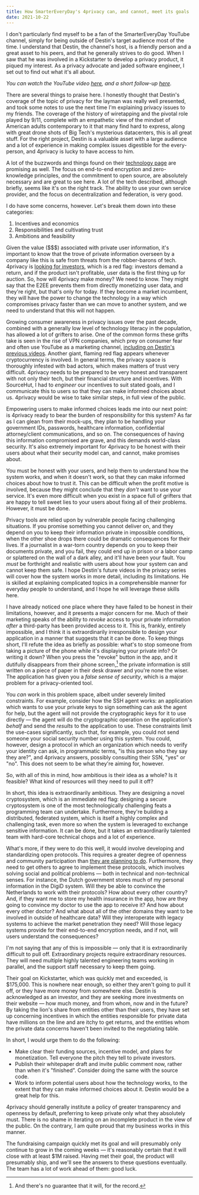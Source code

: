 ```yaml
---
title: How SmarterEveryDay's 4privacy can, and cannot, meet its goals
date: 2021-10-22
---
```


I don't particularly find myself to be a fan of the SmarterEveryDay YouTube
channel, simply for being outside of Destin's target audience most of the time.
I understand that Destin, the channel's host, is a friendly person and a great
asset to his peers, and that he generally strives to do good. When I saw that he
was involved in a Kickstarter to develop a privacy product, it piqued my
interest. As a privacy advocate and jaded software engineer, I set out to find
out what it's all about.

*You can watch the YouTube video [here][0], and a short follow-up [here][1].*

[0]: https://www.youtube.com/watch?v=KMtrY6lbjcY
[1]: https://www.youtube.com/watch?v=Hy6STq337qo

There are several things to praise here. I honestly thought that Destin's
coverage of the topic of privacy for the layman was really well presented, and
took some notes to use the next time I'm explaining privacy issues to my
friends. The coverage of the history of wiretapping and the pivotal role played
by 9/11, complete with an empathetic view of the mindset of American adults
contemporary to it that many find hard to express, along with great drone shots
of Big Tech's mysterious datacenters, this is all great stuff. For the right
project, Destin is a valuable asset with a large audience and a lot of
experience in making complex issues digestible for the every-person, and
4privacy is lucky to have access to him.

A lot of the buzzwords and things found on their [technology page][2] are
promising as well. The focus on end-to-end encryption and zero-knowledge
principles, *and* the commitment to open source, are absolutely necessary and
are great to see here. A lot of the tech described, although briefly, seems like
it's on the right track. The ability to use your own service provider, and the
focus on decentralization and federation, is very good.

[2]: https://4privacy.com/our-technology/

I do have some concerns, however. Let's break them down into these categories:

1. Incentives and economics
2. Responsibilities and cultivating trust
3. Ambitions and feasibility

Given the value ($$$) associated with private user information, it's important
to know that the trove of private information overseen by a company like this is
safe from threats from the robber-barons of tech. 4privacy is [looking for
investors][3], which is a red flag: investors demand a return, and if the
product isn't profitable, user data is the first thing up for auction. So, how
will 4privacy make money? We need to know. They might say that the E2EE prevents
them from directly monetizing user data, and they're right, but that's only for
today. If they become a market incumbent, they will have the power to change the
technology in a way which compromises privacy faster than we can move to another
system, and we need to understand that this will not happen.

[3]: https://4privacy.com/contact-us/

Growing consumer awareness in privacy issues over the past decade, combined with
a generally low level of technology literacy in the population, has allowed a
lot of grifters to arise. One of the common forms these grifts take is seen in
the rise of VPN companies, which prey on consumer fear and often use YouTube as
a marketing channel, [including on Destin's previous videos][4]. Another giant,
flaming red flag appears whenever cryptocurrency is involved. In general terms,
the privacy space is thoroughly infested with bad actors, which makes matters of
trust very difficult. 4privacy needs to be prepared to be very honest and
transparent with not only their tech, but their financial structure and
incentives. With SourceHut, I had to *engineer* our incentives to suit stated
goals, and I communicate this to users so that they can make informed choices
about us. 4privacy would be wise to take similar steps, in full view of the
public.

[4]: https://www.youtube.com/watch?v=OdPoVi_h0r0

Empowering users to make informed choices leads me into our next point: is
4privacy ready to bear the burden of responsibility for this system? As far as I
can glean from their mock-ups, they plan to be handling your government IDs,
passwords, healthcare information, confidential attorney/client communications,
and so on.  The consequences of having this information compromised are grave,
and this demands world-class security. It's also extremely important for
4privacy to be honest with their users about what their security model can, and
cannot, make promises about.

You must be honest with your users, and help them to understand how the system
works, and when it doesn't work, so that they can make informed choices about
how to trust it. This can be difficult when the profit motive is involved,
because they might conclude that they *don't* want to use your service. It's
even more difficult when you exist in a space full of grifters that are happy to
tell sweet lies to your users about fixing all of their problems. However, it
must be done.

Privacy tools are relied upon by vulnerable people facing challenging
situations. If you promise something you cannot deliver on, and they depend on
you to keep their information private in impossible conditions, when the other
shoe drops there could be dramatic consequences for their lives. If a journalist
in a war-torn country depends on you to keep their documents private, and you
fail, they could end up in prison or a labor camp or splattered on the wall of a
dark alley, and it'll have been your fault. You *must* be forthright and
realistic with users about how your system can and cannot keep them safe. I hope
Destin's future videos in the privacy series will cover how the system works in
more detail, including its limitations. He is skilled at explaining complicated
topics in a comprehensible manner for everyday people to understand, and I hope
he will leverage these skills here.

I have already noticed one place where they have failed to be honest in their
limitations, however, and it presents a major concern for me. Much of their
marketing speaks of the ability to *revoke* access to your private information
*after* a third-party has been provided access to it. This is, frankly, entirely
impossible, and I think it is extraordinarily irresponsible to design your
application in a manner that suggests that it can be done. To keep things short,
I'll refute the idea as briefly as possible: what's to stop someone from taking
a picture of the phone while it's displaying your private info? Or writing it
down? When you press the "revoke" button in the app, and it dutifully disappears
from their phone screen,[^1] the private information is still written on a piece
of paper in their desk drawer and you're none the wiser. The application has
given you a *false sense of security*, which is a major problem for a
privacy-oriented tool.

[^1]: And there's no guarantee that it will, for the record.

You *can* work in this problem space, albeit under severely limited constraints.
For example, consider how the SSH agent works: an application which wants to use
your private keys to sign something can ask the agent for help, but the agent
will not provide the cryptographic keys for it to use directly &mdash; the agent
will do the cryptographic operation on the application's *behalf* and send the
*results* to the application to use. These constraints limit the use-cases
significantly, such that, for example, you could not send someone your social
security number using this system. You could, however, design a protocol in
which an organization which needs to verify your identity can ask, in
programmatic terms, "is this person who they say they are?", and 4privacy
answers, possibly consulting their SSN, "yes" or "no". This does not seem to be
what they're aiming for, however.

So, with all of this in mind, how ambitious is their idea as a whole? Is it
feasible? What kind of resources will they need to pull it off?

In short, this idea is extraordinarily ambitious. They are designing a novel
cryptosystem, which is an immediate red flag: designing a secure cryptosystem is
one of the most technologically challenging feats a programming team can
undertake. Furthermore, they're building a distributed, federated system, which
is itself a highly complex and challenging task, even more so when the system is
leveraged to exchange sensitive information. It can be done, but it takes an
extraordinarily talented team with hard-core technical chops and a lot of
experience.

What's more, if they were to do this well, it would involve developing and
standardizing open protocols. This requires a greater degree of openness and
community participation than [they are planning to do][5]. Furthermore, they
need to get others to agree to implement these protocols, which involves solving
social and political problems &mdash; both in technical and non-technical
senses. For instance, the Dutch government stores much of my personal
information in the DigiD system. Will they be able to convince the Netherlands
to work with their protocols? How about every other country? And, if they want
me to store my health insurance in the app, how are they going to convince my
doctor to use the app to receive it? And how about every other doctor? And what
about all of the other domains they want to be involved in outside of healthcare
data? Will they interoperate with legacy systems to achieve the market
penetration they need? Will those legacy systems provide for their end-to-end
encryption needs, and if not, will users understand the consequences?

[5]: https://github.com/4PrivacyEngine/4PrivacyEngine-Core

I'm not saying that any of this is impossible &mdash; only that it is
extraordinarily difficult to pull off. Extraordinary projects require
extraordinary resources.  They will need multiple highly talented engineering
teams working in parallel, and the support staff necessary to keep them going.

Their goal on Kickstarter, which was quickly met and exceeded, is $175,000. This
is nowhere near enough, so either they aren't going to pull it off, or they have
more money from somewhere else. Destin is acknowledged as an investor, and they
are seeking more investments on their website &mdash; how much money, and from
whom, now and in the future? By taking the lion's share from entities other than
their users, they have set up concerning incentives in which the entities
responsible for private data have millions on the line and are itchy to get
returns, and the entities whom the private data concerns haven't been invited to
the negotiating table.

In short, I would urge them to do the following:

- Make clear their funding sources, incentive model, and plans for monetization.
  Tell everyone the pitch they tell to private investors.
- Publish their whitepaper draft and invite public comment now, rather than when
  it's "finished". Consider doing the same with the source code.
- Work to inform potential users about how the technology works, to the extent
  that they can make informed choices about it. Destin would be a great help for
  this.

4privacy should generally institute a policy of greater transparency and
openness by default, preferring to keep private only what they absolutely must.
There is no shame in iterating on an incomplete product in the view of the
public. On the contrary, I am quite proud that my business works in this manner.

The fundraising campaign quickly met its goal and will presumably only continue
to grow in the coming weeks &mdash; it's reasonably certain that it will close
with at least $1M raised. Having met their goal, the product will presumably
ship, and we'll see the answers to these questions eventually. The team has a
lot of work ahead of them: good luck.
